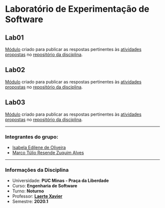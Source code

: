 # Laboratório de Experimentação de Software

## Lab01
[Módulo][Lab01] criado para publicar as respostas pertinentes às 
[atividades propostas][Lab01_instructions] no [repositório da disciplina][LabEx].

## Lab02
[Módulo][Lab02] criado para publicar as respostas pertinentes às 
[atividades propostas][Lab02_instructions] no [repositório da disciplina][LabEx].

## Lab03
[Módulo][Lab03] criado para publicar as respostas pertinentes às 
[atividades propostas][Lab03_instructions] no [repositório da disciplina][LabEx].

---

### Integrantes do grupo:
- [Isabela Edilene de Oliveira](https://github.com/isabelaedilene/)
- [Marco Túlio Resende Zuquim Alves](https://github.com/Zuquim/)

---

### Informações da Disciplina
* Universidade: **PUC Minas - Praça da Liberdade**
* Curso: **Engenharia de Software**
* Turno: **Noturno**
* Professor: **[Laerte Xavier](https://github.com/xavierlaerte)**  
* Semestre: **2020.1**

[LabEx]: https://github.com/xavierlaerte/labex-20.1
[Lab01]: https://github.com/Zuquim/smelly-octopus/tree/master/Lab01
[Lab01_instructions]: https://github.com/xavierlaerte/labex-20.1/blob/master/labs/lab01.md
[Lab02]: https://github.com/Zuquim/smelly-octopus/tree/Lab02/Lab02
[Lab02_instructions]: https://github.com/xavierlaerte/labex-20.1/blob/master/labs/lab02.md
[Lab03]: https://github.com/Zuquim/smelly-octopus/tree/Lab03/Lab03
[Lab03_instructions]: https://github.com/xavierlaerte/labex-20.1/blob/master/labs/lab03.md